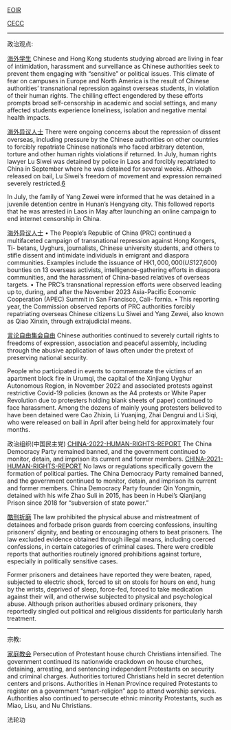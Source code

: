 [EOIR](https://www.justice.gov/eoir/country/china-topical)

[CECC](https://www.cecc.gov)

----

政治观点:

[海外学生](https://www.amnesty.org/en/documents/asa17/8006/2024/en/)
Chinese and Hong Kong students studying abroad are living in fear of intimidation, harassment and surveillance as Chinese authorities seek to prevent them engaging with “sensitive” or political issues. This climate of fear on campuses in Europe and North America is the result of Chinese authorities’ transnational repression against overseas students, in violation of their human rights. The chilling effect engendered by these efforts prompts broad self-censorship in academic and social settings, and many affected students experience loneliness, isolation and negative mental health impacts.

[海外异议人士](https://www.amnesty.org/en/location/asia-and-the-pacific/east-asia/china/report-china/)
There were ongoing concerns about the repression of dissent overseas, including pressure by the Chinese authorities on other countries to forcibly repatriate Chinese nationals who faced arbitrary detention, torture and other human rights violations if returned. In July, human rights lawyer Lu Siwei was detained by police in Laos and forcibly repatriated to China in September where he was detained for several weeks. Although released on bail, Lu Siwei’s freedom of movement and expression remained severely restricted.[6](https://www.amnesty.org/en/location/asia-and-the-pacific/east-asia/china/report-china/#endnote-7)

In July, the family of Yang Zewei were informed that he was detained in a juvenile detention centre in Hunan’s Hengyang city. This followed reports that he was arrested in Laos in May after launching an online campaign to end internet censorship in China.

[海外异议人士](https://www.cecc.gov/sites/evo-subsites/cecc.house.gov/files/2024-12/2024-CECC-Annual-Report.pdf)
• The People’s Republic of China (PRC) continued a multifaceted campaign of transnational repression against Hong Kongers, Ti- betans, Uyghurs, journalists, Chinese university students, and others to stifle dissent and intimidate individuals in emigrant and diaspora communities. Examples include the issuance of HK$1,000,000 (US$127,600) bounties on 13 overseas activists, intelligence-gathering efforts in diaspora communities, and the harassment of China-based relatives of overseas targets. 
• The PRC’s transnational repression efforts were observed leading up to, during, and after the November 2023 Asia-Pacific Economic Cooperation (APEC) Summit in San Francisco, Cali- fornia. 
• This reporting year, the Commission observed reports of PRC authorities forcibly repatriating overseas Chinese citizens Lu Siwei and Yang Zewei, also known as Qiao Xinxin, through extrajudicial means.


[言论自由集会自由](https://www.amnesty.org/en/location/asia-and-the-pacific/east-asia/china/report-china/)
Chinese authorities continued to severely curtail rights to freedoms of expression, association and peaceful assembly, including through the abusive application of laws often under the pretext of preserving national security.

People who participated in events to commemorate the victims of an apartment block fire in Urumqi, the capital of the Xinjiang Uyghur Autonomous Region, in November 2022 and associated protests against restrictive Covid-19 policies (known as the A4 protests or White Paper Revolution due to protesters holding blank sheets of paper) continued to face harassment. Among the dozens of mainly young protesters believed to have been detained were Cao Zhixin, Li Yuanjing, Zhai Dengrui and Li Siqi, who were released on bail in April after being held for approximately four months.

政治组织(中国民主党)
[CHINA-2022-HUMAN-RIGHTS-REPORT](https://www.state.gov/wp-content/uploads/2023/03/415610_CHINA-2022-HUMAN-RIGHTS-REPORT.pdf)
The China Democracy Party remained banned, and the government continued to monitor, detain, and imprison its current and former members.
[CHINA-2021-HUMAN-RIGHTS-REPORT](https://www.state.gov/wp-content/uploads/2022/03/3136152_CHINA-2021-HUMAN-RIGHTS-REPORT.pdf)
No laws or regulations specifically govern the formation of political parties. The China Democracy Party remained banned, and the government continued to monitor, detain, and imprison its current and former members. China Democracy Party founder Qin Yongmin, detained with his wife Zhao Suli in 2015, has been in Hubei’s Qianjiang Prison since 2018 for “subversion of state power.”

[酷刑折磨](https://www.state.gov/reports/2023-country-reports-on-human-rights-practices/china/)
The law prohibited the physical abuse and mistreatment of detainees and forbade prison guards from coercing confessions, insulting prisoners’ dignity, and beating or encouraging others to beat prisoners. The law excluded evidence obtained through illegal means, including coerced confessions, in certain categories of criminal cases. There were credible reports that authorities routinely ignored prohibitions against torture, especially in politically sensitive cases.

Former prisoners and detainees have reported they were beaten, raped, subjected to electric shock, forced to sit on stools for hours on end, hung by the wrists, deprived of sleep, force-fed, forced to take medication against their will, and otherwise subjected to physical and psychological abuse. Although prison authorities abused ordinary prisoners, they reportedly singled out political and religious dissidents for particularly harsh treatment.





---

宗教:

[家庭教会](https://www.uscirf.gov/sites/default/files/2024-05/2024%20Annual%20Report.pdf)
Persecution of Protestant house church Christians intensified. The government continued its nationwide crackdown on house churches, detaining, arresting, and sentencing independent Protestants on security and criminal charges. Authorities tortured Christians held in secret detention centers and prisons. Authorities in Henan Province required Protestants to register on a government “smart-religion” app to attend worship services. Authorities also continued to persecute ethnic minority Protestants, such as Miao, Lisu, and Nu Christians.

法轮功
<!--stackedit_data:
eyJoaXN0b3J5IjpbLTQyNTQzNjg3MywtODk3NDQxMTAxLDE2OD
cxOTczMCw2MDUyMDE1MywtMzc0NjYyMjA4XX0=
-->